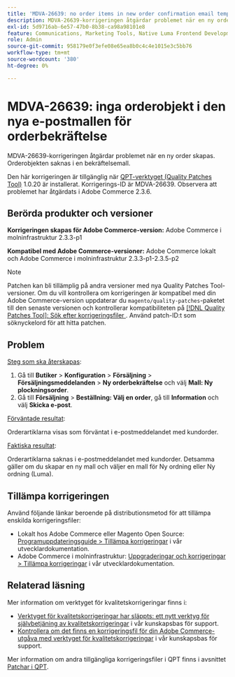 ```yaml
---
title: 'MDVA-26639: no order items in new order confirmation email template'
description: MDVA-26639-korrigeringen åtgärdar problemet när en ny order skapas. Orderobjekten saknas i en bekräftelsemall.
exl-id: 5d9716ab-6e57-47b0-8b38-ca98a98101e8
feature: Communications, Marketing Tools, Native Luma Frontend Development, Orders
role: Admin
source-git-commit: 958179e0f3efe08e65ea8b0c4c4e1015e3c5bb76
workflow-type: tm+mt
source-wordcount: '380'
ht-degree: 0%

---
```


# MDVA-26639: inga orderobjekt i den nya e-postmallen för orderbekräftelse

MDVA-26639-korrigeringen åtgärdar problemet när en ny order skapas. Orderobjekten saknas i en bekräftelsemall.

Den här korrigeringen är tillgänglig när [QPT-verktyget (Quality Patches Tool)](/help/announcements/adobe-commerce-announcements/magento-quality-patches-released-new-tool-to-self-serve-quality-patches.md) 1.0.20 är installerat. Korrigerings-ID är MDVA-26639. Observera att problemet har åtgärdats i Adobe Commerce 2.3.6.

## Berörda produkter och versioner

**Korrigeringen skapas för Adobe Commerce-version:** Adobe Commerce i molninfrastruktur 2.3.3-p1

**Kompatibel med Adobe Commerce-versioner:** Adobe Commerce lokalt och Adobe Commerce i molninfrastruktur 2.3.3-p1-2.3.5-p2

>[!NOTE]
>
>Patchen kan bli tillämplig på andra versioner med nya Quality Patches Tool-versioner. Om du vill kontrollera om korrigeringen är kompatibel med din Adobe Commerce-version uppdaterar du `magento/quality-patches`-paketet till den senaste versionen och kontrollerar kompatibiliteten på [[!DNL Quality Patches Tool]: Sök efter korrigeringsfiler ](https://devdocs.magento.com/quality-patches/tool.html#patch-grid). Använd patch-ID:t som söknyckelord för att hitta patchen.

## Problem

<u>Steg som ska återskapas</u>:

1. Gå till **Butiker** > **Konfiguration** > **Försäljning** > **Försäljningsmeddelanden** > **Ny orderbekräftelse** och välj **Mall: Ny plockningsorder**.
1. Gå till **Försäljning** > **Beställning: Välj en order**, gå till **Information** och välj **Skicka e-post**.

<u>Förväntade resultat</u>:

Orderartiklarna visas som förväntat i e-postmeddelandet med kundorder.

<u>Faktiska resultat</u>:

Orderartiklarna saknas i e-postmeddelandet med kundorder. Detsamma gäller om du skapar en ny mall och väljer en mall för Ny ordning eller Ny ordning (Luma).

## Tillämpa korrigeringen

Använd följande länkar beroende på distributionsmetod för att tillämpa enskilda korrigeringsfiler:

* Lokalt hos Adobe Commerce eller Magento Open Source: [Programuppdateringsguide > Tillämpa korrigeringar](https://devdocs.magento.com/guides/v2.4/comp-mgr/patching/mqp.html) i vår utvecklardokumentation.
* Adobe Commerce i molninfrastruktur: [Uppgraderingar och korrigeringar > Tillämpa korrigeringar](https://devdocs.magento.com/cloud/project/project-patch.html) i vår utvecklardokumentation.

## Relaterad läsning

Mer information om verktyget för kvalitetskorrigeringar finns i:

* [Verktyget för kvalitetskorrigeringar har släppts: ett nytt verktyg för självbetjäning av kvalitetskorrigeringar](/help/announcements/adobe-commerce-announcements/magento-quality-patches-released-new-tool-to-self-serve-quality-patches.md) i vår kunskapsbas för support.
* [Kontrollera om det finns en korrigeringsfil för din Adobe Commerce-utgåva med verktyget för kvalitetskorrigeringar](/help/support-tools/patches-available-in-qpt-tool/check-patch-for-magento-issue-with-magento-quality-patches.md) i vår kunskapsbas för support.

Mer information om andra tillgängliga korrigeringsfiler i QPT finns i avsnittet [Patchar i QPT](https://support.magento.com/hc/en-us/sections/360010506631-Patches-available-in-MQP-tool-).
